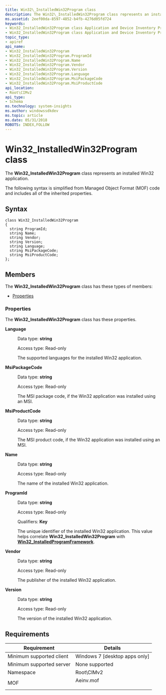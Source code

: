 ```yaml
---
title: Win32\_InstalledWin32Program class
description: The Win32\_InstalledWin32Program class represents an installed Win32 application.
ms.assetid: 2eef00da-8597-4852-b4fb-4276d05fd724
keywords:
- Win32_InstalledWin32Program class Application and Device Inventory Provider
- Win32_InstalledWin32Program class Application and Device Inventory Provider , described
topic_type:
- apiref
api_name:
- Win32_InstalledWin32Program
- Win32_InstalledWin32Program.ProgramId
- Win32_InstalledWin32Program.Name
- Win32_InstalledWin32Program.Vendor
- Win32_InstalledWin32Program.Version
- Win32_InstalledWin32Program.Language
- Win32_InstalledWin32Program.MsiPackageCode
- Win32_InstalledWin32Program.MsiProductCode
api_location:
- Root\CIMv2
api_type:
- Schema
ms.technology: system-insights
ms.author: windowssdkdev
ms.topic: article
ms.date: 05/31/2018
ROBOTS: INDEX,FOLLOW
---
```


# Win32\_InstalledWin32Program class

The **Win32\_InstalledWin32Program** class represents an installed Win32 application.

The following syntax is simplified from Managed Object Format (MOF) code and includes all of the inherited properties.

## Syntax

``` syntax
class Win32_InstalledWin32Program
{
  string ProgramId;
  string Name;
  string Vendor;
  string Version;
  string Language;
  string MsiPackageCode;
  string MsiProductCode;
};
```

## Members

The **Win32\_InstalledWin32Program** class has these types of members:

-   [Properties](#properties)

### Properties

The **Win32\_InstalledWin32Program** class has these properties.

<dl> <dt>

**Language**
</dt> <dd> <dl> <dt>

Data type: **string**
</dt> <dt>

Access type: Read-only
</dt> </dl>

The supported languages for the installed Win32 application.

</dd> <dt>

**MsiPackageCode**
</dt> <dd> <dl> <dt>

Data type: **string**
</dt> <dt>

Access type: Read-only
</dt> </dl>

The MSI package code, if the Win32 application was installed using an MSI.

</dd> <dt>

**MsiProductCode**
</dt> <dd> <dl> <dt>

Data type: **string**
</dt> <dt>

Access type: Read-only
</dt> </dl>

The MSI product code, if the Win32 application was installed using an MSI.

</dd> <dt>

**Name**
</dt> <dd> <dl> <dt>

Data type: **string**
</dt> <dt>

Access type: Read-only
</dt> </dl>

The name of the installed Win32 application.

</dd> <dt>

**ProgramId**
</dt> <dd> <dl> <dt>

Data type: **string**
</dt> <dt>

Access type: Read-only
</dt> <dt>

Qualifiers: **Key**
</dt> </dl>

The unique identifier of the installed Win32 application. This value helps correlate **Win32\_InstalledWin32Program** with [**Win32\_InstalledProgramFramework**](win32-installedprogramframework.md).

</dd> <dt>

**Vendor**
</dt> <dd> <dl> <dt>

Data type: **string**
</dt> <dt>

Access type: Read-only
</dt> </dl>

The publisher of the installed Win32 application.

</dd> <dt>

**Version**
</dt> <dd> <dl> <dt>

Data type: **string**
</dt> <dt>

Access type: Read-only
</dt> </dl>

The version of the installed Win32 application.

</dd> </dl>

## Requirements



|    Requirement           |  Details                    |
|-------------------------------------|--------------------------------------------------------------------------------------|
| Minimum supported client<br/> | Windows 7 \[desktop apps only\]<br/>                                           |
| Minimum supported server<br/> | None supported<br/>                                                            |
| Namespace<br/>                | Root\\CIMv2<br/>                                                               |
| MOF<br/>                      | <dl> <dt>Aeinv.mof</dt> </dl> |



 

 





